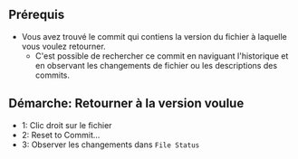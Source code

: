 
## Prérequis
- Vous avez trouvé le commit qui contiens la version du fichier à laquelle vous voulez retourner. 
    - C'est possible de rechercher ce commit en naviguant l'historique et en observant les changements de fichier ou les descriptions des commits.

## Démarche: Retourner à la version voulue
- 1: Clic droit sur le fichier  
- 2: Reset to Commit...
- 3: Observer les changements dans `File Status`